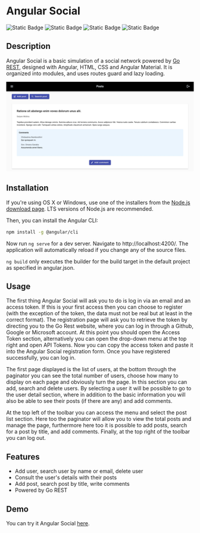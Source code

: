 # Angular Social
![Static Badge](https://img.shields.io/badge/HTML5-black?style=for-the-badge&logo=html5)
![Static Badge](https://img.shields.io/badge/CSS3-black?style=for-the-badge&logo=css3&logoColor=blue)
![Static Badge](https://img.shields.io/badge/TYPESCRIPT-black?style=for-the-badge&logo=typescript)
![Static Badge](https://img.shields.io/badge/ANGULAR-black?style=for-the-badge&logo=Angular&logoColor=red)

## Description
Angular Social is a basic simulation of a social network powered by [Go REST](gorest.co.in), designed with Angular, HTML, CSS and Angular Material. It is organized into modules, and uses routes guard and lazy loading.

![Screenshot of post-list](src/assets/img/post-list-preview.jpeg)

## Installation
If you're using OS X or Windows, use one of the installers from the [Node.js download page](https://nodejs.org/en/download/). LTS versions of Node.js are recommended.

Then, you can install the Angular CLI:
```bash
npm install -g @angular/cli
```

Now run `ng serve` for a dev server. Navigate to http://localhost:4200/. The application will automatically reload if you change any of the source files.

`ng build` only executes the builder for the build target in the default project as specified in angular.json. 

## Usage
The first thing Angular Social will ask you to do is log in via an email and an access token. If this is your first access then you can choose to register (with the exception of the token, the data must not be real but at least in the correct format). The registration page will ask you to retrieve the token by directing you to the Go Rest website, where you can log in through a Github, Google or Microsoft account. At this point you should open the Access Token section, alternatively you can open the drop-down menu at the top right and open API Tokens. Now you can copy the access token and paste it into the Angular Social registration form. Once you have registered successfully, you can log in.

The first page displayed is the list of users, at the bottom through the paginator you can see the total number of users, choose how many to display on each page and obviously turn the page. In this section you can add, search and delete users.
By selecting a user it will be possible to go to the user detail section, where in addition to the basic information you will also be able to see their posts (if there are any) and add comments.

At the top left of the toolbar you can access the menu and select the post list section. Here too the paginator will allow you to view the total posts and manage the page, furthermore here too it is possible to add posts, search for a post by title, and add comments.
Finally, at the top right of the toolbar you can log out.

## Features
- Add user, search user by name or email, delete user
- Consult the user's details with their posts
- Add post, search post by title, write comments
- Powered by Go REST

## Demo
You can try it Angular Social [here](https://angular-social.netlify.app).